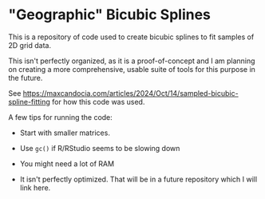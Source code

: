 # "Geographic" Bicubic Splines

This is a repository of code used to create bicubic splines to fit samples of 2D grid data.

This isn't perfectly organized, as it is a proof-of-concept and I am planning on creating a more comprehensive, usable suite of tools for this purpose in the future.

See https://maxcandocia.com/articles/2024/Oct/14/sampled-bicubic-spline-fitting for how this code was used.

A few tips for running the code:

* Start with smaller matrices.

* Use `gc()` if R/RStudio seems to be slowing down

* You might need a lot of RAM

* It isn't perfectly optimized. That will be in a future repository which I will link here.